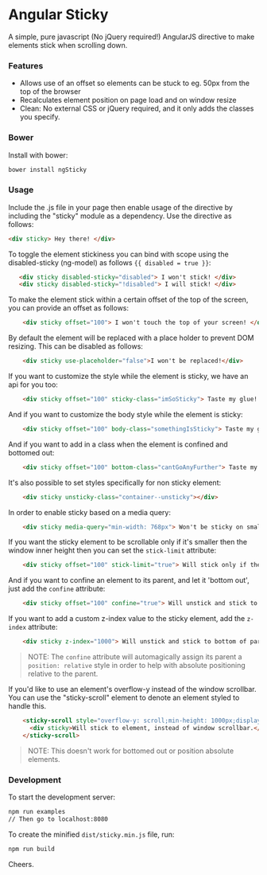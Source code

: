 Angular Sticky
==============

A simple, pure javascript (No jQuery required!) AngularJS directive to make elements stick when scrolling down.

### Features

  * Allows use of an offset so elements can be stuck to eg. 50px from the top of the browser
  * Recalculates element position on page load and on window resize
  * Clean: No external CSS or jQuery required, and it only adds the classes you specify.


### Bower

Install with bower:

```bash
bower install ngSticky
```


### Usage

Include the .js file in your page then enable usage of the directive by including the "sticky" module
as a dependency. Use the directive as follows:

```html
<div sticky> Hey there! </div>
```

To toggle the element stickiness you can bind with scope using the disabled-sticky (ng-model) as follows `{{ disabled = true }}`:

 ```html
    <div sticky disabled-sticky="disabled"> I won't stick! </div>
    <div sticky disabled-sticky="!disabled"> I will stick! </div>
 ```

To make the element stick within a certain offset of the top of the screen, you can provide an offset as follows:
```html
    <div sticky offset="100"> I won't touch the top of your screen! </div>
```
By default the element will be replaced with a place holder to prevent DOM resizing.  This can be disabled as follows:
```html
    <div sticky use-placeholder="false">I won't be replaced!</div>
```
If you want to customize the style while the element is sticky, we have an api for you too:
```html
    <div sticky offset="100" sticky-class="imSoSticky"> Taste my glue! </div>
```
And if you want to customize the body style while the element is sticky:
```html
    <div sticky offset="100" body-class="somethingIsSticky"> Taste my glue! </div>
```
And if you want to add in a class when the element is confined and bottomed out:
```html
    <div sticky offset="100" bottom-class="cantGoAnyFurther"> Taste my glue! </div>
```
It's also possible to set styles specifically for non sticky element:
```html
    <div sticky unsticky-class="container--unsticky"></div>
```
In order to enable sticky based on a media query:
```html
    <div sticky media-query="min-width: 768px"> Won't be sticky on small screens! </div>
```
If you want the sticky element to be scrollable only if it's smaller then the window inner height then you can set the `stick-limit` attribute:
```html
    <div sticky offset="100" stick-limit="true"> Will stick only if the element isn't bigger then the view</div>
```
And if you want to confine an element to its parent, and let it 'bottom out', just add the `confine` attribute:
```html
    <div sticky offset="100" confine="true"> Will unstick and stick to bottom of parent element</div>
```
If you want to add a custom z-index value to the sticky element, add the `z-index` attribute:
```html
    <div sticky z-index="1000"> Will unstick and stick to bottom of parent element</div>
```
> NOTE: The `confine` attribute will automagically assign its parent a `position: relative` style in order to help with absolute positioning relative to the parent.

If you'd like to use an element's overflow-y instead of the window scrollbar.  You can use the "sticky-scroll" element to denote an element styled to handle this.
```html
    <sticky-scroll style="overflow-y: scroll;min-height: 1000px;display: block;">
      <div sticky>Will stick to element, instead of window scrollbar.</div>
    </sticky-scroll>
```
> NOTE: This doesn't work for bottomed out or position absolute elements.


### Development

To start the development server:

```bash
npm run examples
// Then go to localhost:8080
```

To create the minified `dist/sticky.min.js` file, run:

```bash
npm run build
```


Cheers.
